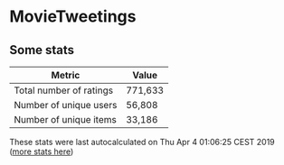 # MovieTweetings
## Some stats

Metric | Value
--- | ---
Total number of ratings                 | 771,633
Number of unique users                  | 56,808
Number of unique items                  | 33,186
These stats were last autocalculated on Thu Apr 4 01:06:25 CEST 2019  ([more stats here](./stats.md))

